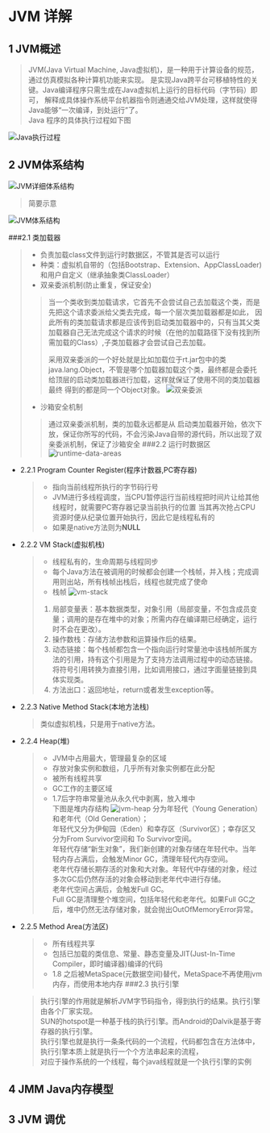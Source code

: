 # JVM 详解
## 1 JVM概述
> JVM(Java Virtual Machine, Java虚拟机)，是一种用于计算设备的规范，通过仿真模拟各种计算机功能来实现。
> 是实现Java跨平台可移植特性的关键。Java编译程序只需生成在Java虚拟机上运行的目标代码（字节码）即可，
> 解释成具体操作系统平台机器指令则通通交给JVM处理，这样就使得Java能够“一次编译，到处运行”了。        
> Java 程序的具体执行过程如下图

![Java执行过程](./image/java-run.jpg)

## 2 JVM体系结构
    
![JVM详细体系结构](./image/JVM体系结构.png)

>简要示意       

![JVM体系结构](./image/JVM.jpg)

###2.1 类加载器
> - 负责加载class文件到运行时数据区，不管其是否可以运行
> - 种类：虚拟机自带的（包括Bootstrap、Extension、AppClassLoader)和用户自定义（继承抽象类ClassLoader）
> - 双亲委派机制(防止重复，保证安全)
>> 当一个类收到类加载请求，它首先不会尝试自己去加载这个类，而是先把这个请求委派给父类去完成，每一个层次类加载器都是如此，
>> 因此所有的类加载请求都是应该传到启动类加载器中的，只有当其父类加载器自己无法完成这个请求的时候（在他的加载路径下没有找到所需加载的Class）,子类加载器才会尝试自己去加载。
>> 
>> 采用双亲委派的一个好处就是比如加载位于rt.jar包中的类java.lang.Object，不管是哪个加载器加载这个类，最终都是会委托给顶层的启动类加载器进行加载，这样就保证了使用不同的类加载器最终
>> 得到的都是同一个Object对象。
> ![双亲委派](./image/双亲委派.png)
> - 沙箱安全机制
>> 通过双亲委派机制，类的加载永远都是从 启动类加载器开始，依次下放，保证你所写的代码，不会污染Java自带的源代码，所以出现了双亲委派机制，保证了沙箱安全
###2.2 运行时数据区
![runtime-data-areas](./image/runtime-data.png)

- 2.2.1 Program Counter Register(程序计数器,PC寄存器)
  > - 指向当前线程所执行的字节码行号      
  > - JVM进行多线程调度，当CPU暂停运行当前线程把时间片让给其他线程时，就需要PC寄存器记录当前执行的位置
  > 当其再次抢占CPU资源时便从纪录位置开始执行，因此它是线程私有的    
  > - 如果是native方法则为**NULL**
- 2.2.2 VM Stack(虚拟机栈)
  > - 线程私有的，生命周期与线程同步
  > - 每个Java方法在被调用的时候都会创建一个栈帧，并入栈；完成调用则出站，所有栈帧出栈后，线程也就完成了使命
  > - 栈帧
      ![vm-stack](./image/vm-stack.jpg)
  > 1. 局部变量表：基本数据类型，对象引用（局部变量，不包含成员变量；调用的是存在堆中的对象；所需内存在编译期已经确定，运行时不会在更改）。
  > 2. 操作数栈：存储方法参数和运算操作后的结果。
  > 3. 动态链接：每个栈帧都包含一个指向运行时常量池中该栈帧所属方法的引用，持有这个引用是为了支持方法调用过程中的动态链接。   
  >   将符号引用转换为直接引用，比如调用接口，通过字面量链接到具体实现类。
  > 4. 方法出口：返回地址，return或者发生exception等。
- 2.2.3 Native Method Stack(本地方法栈)
  > 类似虚拟机栈，只是用于native方法。
- 2.2.4 Heap(堆)
  > - JVM中占用最大，管理最复杂的区域 
  > - 存放对象实例和数组，几乎所有对象实例都在此分配
  > - 被所有线程共享
  > - GC工作的主要区域
  > - 1.7后字符串常量池从永久代中剥离，放入堆中  
  > 下图是堆内存结构
  ![jvm-heap](./image/jvm-heap.png)
  > 分为年轻代（Young Generation）和老年代（Old Generation）；  
  > 年轻代又分为伊甸园（Eden）和幸存区（Survivor区）；幸存区又分为From Survivor空间和 To Survivor空间。  
  > 年轻代存储“新生对象”，我们新创建的对象存储在年轻代中。当年轻内存占满后，会触发Minor GC，清理年轻代内存空间。   
  > 老年代存储长期存活的对象和大对象。年轻代中存储的对象，经过多次GC后仍然存活的对象会移动到老年代中进行存储。    
  > 老年代空间占满后，会触发Full GC。  
  > Full GC是清理整个堆空间，包括年轻代和老年代。如果Full GC之后，堆中仍然无法存储对象，就会抛出OutOfMemoryError异常。
- 2.2.5 Method Area(方法区)
  > - 所有线程共享
  > - 包括已加载的类信息、常量、静态变量及JIT(Just-In-Time Compiler，即时编译器)编译的代码
  > - 1.8 之后被MetaSpace(元数据空间)替代，MetaSpace不再使用jvm内存，而使用本地内存
###2.3 执行引擎
    
  > 执行引擎的作用就是解析JVM字节码指令，得到执行的结果。执行引擎由各个厂家实现。  
  > SUN的hotspot是一种基于栈的执行引擎。而Android的Dalvik是基于寄存器的执行引擎。  
  > 执行引擎也就是执行一条条代码的一个流程，代码都包含在方法体中，执行引擎本质上就是执行一个个方法串起来的流程，  
  > 对应于操作系统的一个线程，每个java线程就是一个执行引擎的实例
## 4 JMM Java内存模型
  > 
## 3 JVM 调优